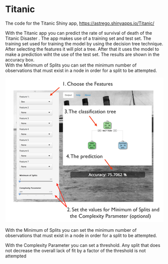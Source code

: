 # Titanic
The code for the Titanic Shiny app, https://astrego.shinyapps.io/Titanic/


With the Titanic app you can predict the rate of survival of death of the Titanic Disaster . The app makes use of a training set and test set. The training set used for training the model by using the decision tree technique. After selecting the features it will plot a tree. After that it uses the model to make a prediction wiht the use of the test set. The results are shown in the accuracy box.  
With the Minimum of Splits you can set the minimum number of observations that must exist in a node in order for a split to be attempted. 

![screenshot.png](https://github.com/astrego/Titanic/blob/master/www/screenshot.png?raw=true)



With the Minimum of Splits you can set the minimum number of observations that must exist in a node in order for a split to be attempted. 

With the Complexity Parameter you can set a threshold. Any split that does not decrease the overall lack of fit by a factor of the threshold is not attempted


